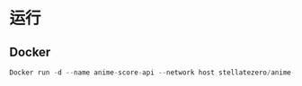 # 运行

## Docker

```python
Docker run -d --name anime-score-api --network host stellatezero/anime-score-api
```

